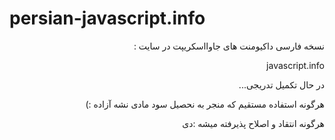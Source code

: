 # persian-javascript.info

<p dir='rtl' align='right'>نسخه فارسی داکیومنت های جاوااسکریپت در سایت :</p>
<p dir='rtl' align='right'>javascript.info</p>
<p dir='rtl' align='right'>در حال تکمیل تدریجی...</p>
<p dir='rtl' align='right'>هرگونه استفاده مستقیم که منجر به نحصیل سود مادی نشه آزاده :)</p>
<p dir='rtl' align='right'>هرگونه انتقاد و اصلاح پذیرفته میشه :دی</p>
